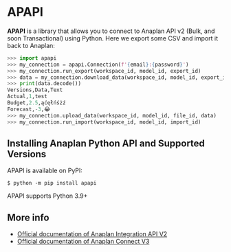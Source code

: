 # APAPI

**APAPI** is a library that allows you to connect to Anaplan API v2 (Bulk, and soon Transactional) using Python. 
Here we export some CSV and import it back to Anaplan:
```python
>>> import apapi
>>> my_connection = apapi.Connection(f'{email}:{password}')
>>> my_connection.run_export(workspace_id, model_id, export_id)
>>> data = my_connection.download_data(workspace_id, model_id, export_id)
>>> print(data.decode())
Versions,Data,Text
Actual,1,test
Budget,2.5,ąćęłńśżź
Forecast,-3,😂
>>> my_connection.upload_data(workspace_id, model_id, file_id, data)
>>> my_connection.run_import(workspace_id, model_id, import_id)
```

## Installing Anaplan Python API and Supported Versions

APAPI is available on PyPI:
```console
$ python -m pip install apapi
```
APAPI supports Python 3.9+

## More info
- [Official documentation of Anaplan Integration API V2](https://anaplanbulkapi20.docs.apiary.io)
- [Official documentation of Anaplan Connect V3](https://anaplanenablement.s3.amazonaws.com/Community/Anapedia/Anaplan_Connect_User_Guide_v3.0.0.pdf)